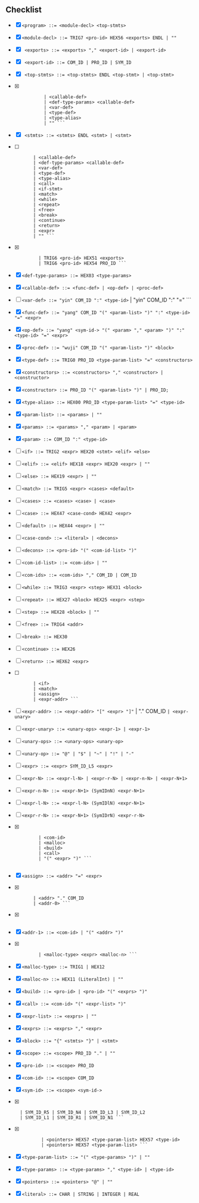 ## Checklist
- [x] ```<program> ::= <module-decl> <top-stmts>```

- [x] ``` <module-decl> ::= TRIG7 <pro-id> HEX56 <exports> ENDL | "" ```
- [x] ``` <exports> ::= <exports> "," <export-id> | <export-id>```
- [x] ``` <export-id> ::= COM_ID | PRO_ID | SYM_ID```

- [x] ``` <top-stmts> ::= <top-stmts> ENDL <top-stmt> | <top-stmt>```
- [x] ```  <top-stmt> ::= <import>
             | <callable-def>
             | <def-type-params> <callable-def>
             | <var-def>
             | <type-def>
             | <type-alias>
             | "" ```

- [x] ``` <stmts> ::= <stmts> ENDL <stmt> | <stmt>```
- [ ] ``` <stmt> ::= <import>
         | <callable-def>
         | <def-type-params> <callable-def>
         | <var-def>
         | <type-def>
         | <type-alias>
         | <call>
         | <if-stmt>
         | <match>
         | <while>
         | <repeat>
         | <free>
         | <break>
         | <continue>
         | <return>
         | <expr>
         | "" ```

- [x] ``` <import> ::= TRIG6 <pro-id>
           | TRIG6 <pro-id> HEX51 <exports>
           | TRIG6 <pro-id> HEX54 PRO_ID ```

- [x] ``` <def-type-params> ::= HEX03 <type-params> ```
- [x] ``` <callable-def> ::= <func-def> | <op-def> | <proc-def> ```

- [ ] ``` <var-def> ::= "yin" COM_ID ":" <type-id> ```
            | "yin" COM_ID ":" <type-id> "=" <expr> ```

- [x] ``` <func-def> ::= "yang" COM_ID "(" <param-list> ")" ":" <type-id> "=" <expr>  ``` 

- [x] ``` <op-def> ::= "yang" <sym-id-> "(" <param> "," <param> ")" ":" <type-id> "=" <expr> ```

- [x] ``` <proc-def> ::= "wuji" COM_ID "(" <param-list> ")" <block> ```

- [x] ``` <type-def> ::= TRIG0 PRO_ID <type-param-list> "=" <constructors> ```
- [x] ``` <constructors> ::= <constructors> "," <constructor> | <constructor> ```
- [x] ``` <constructor> ::= PRO_ID "(" <param-list> ")" | PRO_ID; ```

- [x] ``` <type-alias> ::= HEX00 PRO_ID <type-param-list> "=" <type-id> ```

- [x] ``` <param-list> ::= <params> | "" ```
- [x] ``` <params> ::= <params> "," <param> | <param> ```
- [x] ``` <param> ::= COM_ID ":" <type-id> ```


- [ ] ``` <if> ::= TRIG2 <expr> HEX20 <stmt> <elif> <else> ```
- [ ] ``` <elif> ::= <elif> HEX18 <expr> HEX20 <expr> | "" ```
- [ ] ``` <else> ::= HEX19 <expr> | "" ```

- [ ] ``` <match> ::= TRIG5 <expr> <cases> <default> ```
- [ ] ``` <cases> ::= <cases> <case> | <case> ```
- [ ] ``` <case> ::= HEX47 <case-cond> HEX42 <expr> ```
- [ ] ``` <default> ::= HEX44 <expr> | "" ```
- [ ] ``` <case-cond> ::= <literal> | <decons>  ```
- [ ] ``` <decons> ::= <pro-id> "(" <com-id-list> ")" ```
- [ ] ``` <com-id-list> ::= <com-ids> | "" ```
- [ ] ``` <com-ids> ::= <com-ids> "," COM_ID | COM_ID ```

- [ ] ``` <while> ::= TRIG3 <expr> <step> HEX31 <block> ```
- [ ] ``` <repeat> ::= HEX27 <block> HEX25 <expr> <step> ```
- [ ] ``` <step> ::= HEX28 <block> | "" ```

- [ ] ``` <free> ::= TRIG4 <addr> ```

- [ ] ``` <break> ::= HEX30 ```
- [ ] ``` <continue> ::= HEX26 ```
- [ ] ``` <return> ::= HEX62 <expr> ```

- [ ] ``` <expr> ::= "{" <stmts> ENDL <expr> "}"
         | <if>
         | <match>
         | <assign>
         | <expr-addr> ```
- [ ] ``` <expr-addr> ::= <expr-addr> "[" <expr> "]" ```
              | <expr-addr> "." COM_ID ```
              | <expr-unary> ```
- [ ] ``` <expr-unary> ::= <unary-ops> <expr-1> | <expr-1> ```
- [ ] ``` <unary-ops> ::= <unary-ops> <unary-op> ```
- [ ] ``` <unary-op> ::= "@" | "$" | "~" | "!" | "-" ```

- [ ] ``` <expr> ::= <expr> SYM_ID_L5 <expr> ```
- [ ] ``` <expr-N> ::= <expr-l-N> | <expr-r-N> | <expr-n-N> | <expr-N+1> ```
- [ ] ``` <expr-n-N> ::= <expr-N+1> (SymIDnN) <expr-N+1> ```
- [ ] ``` <expr-l-N> ::= <expr-l-N> (SymIDlN) <expr-N+1> ```
- [ ] ``` <expr-r-N> ::= <expr-N+1> (SymIDrN) <expr-r-N> ```
- [x] ``` <expr-9> ::= <literal>
           | <com-id>
           | <malloc>  
           | <build>
           | <call>
           | "(" <expr> ")" ```
           
- [x] ``` <assign> ::= <addr> "=" <expr> ```
- [x] ``` <addr> ::= <addr> "[" <expr> "]"
         | <addr> "." COM_ID
         | <addr-0> ```
- [x] ``` <addr-0> ::= <pointers> <addr-1>
- [x] ``` <addr-1> ::= <com-id> | "(" <addr> ")" ```

- [x] ``` <malloc> ::= <malloc-type> <type-id> <malloc-n>
           | <malloc-type> <expr> <malloc-n> ```
- [x] ``` <malloc-type> ::= TRIG1 | HEX12 ```
- [x] ``` <malloc-n> ::= HEX11 (LiteralInt) | "" ```

- [x] ``` <build> ::= <pro-id> | <pro-id> "(" <exprs> ")" ```
- [x] ``` <call> ::= <com-id> "(" <expr-list> ")" ```
- [x] ``` <expr-list> ::= <exprs> | "" ```
- [x] ``` <exprs> ::= <exprs> "," <expr> ```

- [x] ``` <block> ::= "{" <stmts> "}" | <stmt> ```

- [x] ``` <scope> ::= <scope> PRO_ID "." | "" ```
- [x] ``` <pro-id> ::= <scope> PRO_ID ```
- [x] ``` <com-id> ::= <scope> COM_ID ```

- [x] ``` <sym-id> ::= <scope> <sym-id-> ```
- [x] ``` <sym-id-> ::= SYM_ID_R8 | SYM_ID_L7 | SYM_ID_L6 | SYM_ID_L5
    | SYM_ID_R5 | SYM_ID_N4 | SYM_ID_L3 | SYM_ID_L2
    | SYM_ID_L1 | SYM_ID_R1 | SYM_ID_N1 ```

- [x] ``` <type-id> ::= <pointers> <pro-id> <type-param-list>
            | <pointers> HEX57 <type-param-list> HEX57 <type-id>
            | <pointers> HEX57 <type-param-list> ```
- [x] ``` <type-param-list> ::= "(" <type-params> ")" | "" ```
- [x] ``` <type-params> ::= <type-params> "," <type-id> | <type-id> ```
- [x] ``` <pointers> ::= <pointers> "@" | "" ```
- [x] ``` <literal> ::= CHAR | STRING | INTEGER | REAL ```
